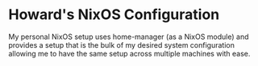 # Howard's NixOS Configuration

My personal NixOS setup uses home-manager (as a NixOS module) and provides a setup that is the bulk of my desired system configuration allowing me to have the same setup across multiple machines with ease.  


